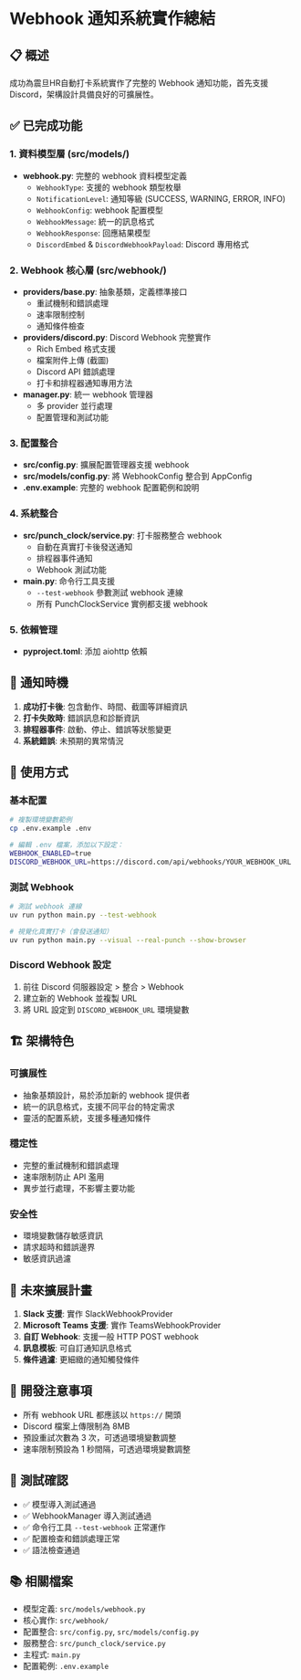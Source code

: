 # Webhook 通知系統實作總結

## 📋 概述
成功為震旦HR自動打卡系統實作了完整的 Webhook 通知功能，首先支援 Discord，架構設計具備良好的可擴展性。

## ✅ 已完成功能

### 1. 資料模型層 (src/models/)
- **webhook.py**: 完整的 webhook 資料模型定義
  - `WebhookType`: 支援的 webhook 類型枚舉
  - `NotificationLevel`: 通知等級 (SUCCESS, WARNING, ERROR, INFO)
  - `WebhookConfig`: webhook 配置模型
  - `WebhookMessage`: 統一的訊息格式
  - `WebhookResponse`: 回應結果模型
  - `DiscordEmbed` & `DiscordWebhookPayload`: Discord 專用格式

### 2. Webhook 核心層 (src/webhook/)
- **providers/base.py**: 抽象基類，定義標準接口
  - 重試機制和錯誤處理
  - 速率限制控制
  - 通知條件檢查
- **providers/discord.py**: Discord Webhook 完整實作
  - Rich Embed 格式支援
  - 檔案附件上傳 (截圖)
  - Discord API 錯誤處理
  - 打卡和排程器通知專用方法
- **manager.py**: 統一 webhook 管理器
  - 多 provider 並行處理
  - 配置管理和測試功能

### 3. 配置整合
- **src/config.py**: 擴展配置管理器支援 webhook
- **src/models/config.py**: 將 WebhookConfig 整合到 AppConfig
- **.env.example**: 完整的 webhook 配置範例和說明

### 4. 系統整合
- **src/punch_clock/service.py**: 打卡服務整合 webhook
  - 自動在真實打卡後發送通知
  - 排程器事件通知
  - Webhook 測試功能
- **main.py**: 命令行工具支援
  - `--test-webhook` 參數測試 webhook 連線
  - 所有 PunchClockService 實例都支援 webhook

### 5. 依賴管理
- **pyproject.toml**: 添加 aiohttp 依賴

## 🎯 通知時機
1. **成功打卡後**: 包含動作、時間、截圖等詳細資訊
2. **打卡失敗時**: 錯誤訊息和診斷資訊
3. **排程器事件**: 啟動、停止、錯誤等狀態變更
4. **系統錯誤**: 未預期的異常情況

## 🔧 使用方式

### 基本配置
```bash
# 複製環境變數範例
cp .env.example .env

# 編輯 .env 檔案，添加以下設定：
WEBHOOK_ENABLED=true
DISCORD_WEBHOOK_URL=https://discord.com/api/webhooks/YOUR_WEBHOOK_URL
```

### 測試 Webhook
```bash
# 測試 webhook 連線
uv run python main.py --test-webhook

# 視覺化真實打卡（會發送通知）
uv run python main.py --visual --real-punch --show-browser
```

### Discord Webhook 設定
1. 前往 Discord 伺服器設定 > 整合 > Webhook
2. 建立新的 Webhook 並複製 URL
3. 將 URL 設定到 `DISCORD_WEBHOOK_URL` 環境變數

## 🏗️ 架構特色

### 可擴展性
- 抽象基類設計，易於添加新的 webhook 提供者
- 統一的訊息格式，支援不同平台的特定需求
- 靈活的配置系統，支援多種通知條件

### 穩定性
- 完整的重試機制和錯誤處理
- 速率限制防止 API 濫用
- 異步並行處理，不影響主要功能

### 安全性
- 環境變數儲存敏感資訊
- 請求超時和錯誤邊界
- 敏感資訊過濾

## 🔮 未來擴展計畫
1. **Slack 支援**: 實作 SlackWebhookProvider
2. **Microsoft Teams 支援**: 實作 TeamsWebhookProvider  
3. **自訂 Webhook**: 支援一般 HTTP POST webhook
4. **訊息模板**: 可自訂通知訊息格式
5. **條件過濾**: 更細緻的通知觸發條件

## 📝 開發注意事項
- 所有 webhook URL 都應該以 `https://` 開頭
- Discord 檔案上傳限制為 8MB
- 預設重試次數為 3 次，可透過環境變數調整
- 速率限制預設為 1 秒間隔，可透過環境變數調整

## 🧪 測試確認
- ✅ 模型導入測試通過
- ✅ WebhookManager 導入測試通過
- ✅ 命令行工具 `--test-webhook` 正常運作
- ✅ 配置檢查和錯誤處理正常
- ✅ 語法檢查通過

## 📚 相關檔案
- 模型定義: `src/models/webhook.py`
- 核心實作: `src/webhook/`
- 配置整合: `src/config.py`, `src/models/config.py`
- 服務整合: `src/punch_clock/service.py`
- 主程式: `main.py`
- 配置範例: `.env.example`